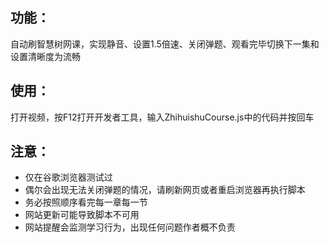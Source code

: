 ## 功能：  
自动刷智慧树网课，实现静音、设置1.5倍速、关闭弹题、观看完毕切换下一集和设置清晰度为流畅  

## 使用：  
打开视频，按F12打开开发者工具，输入ZhihuishuCourse.js中的代码并按回车

## 注意：  
* 仅在谷歌浏览器测试过  
* 偶尔会出现无法关闭弹题的情况，请刷新网页或者重启浏览器再执行脚本  
* 务必按照顺序看完每一章每一节
* 网站更新可能导致脚本不可用
* 网站提醒会监测学习行为，出现任何问题作者概不负责
